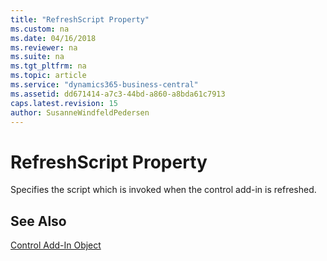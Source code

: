 ```yaml
---
title: "RefreshScript Property"
ms.custom: na
ms.date: 04/16/2018
ms.reviewer: na
ms.suite: na
ms.tgt_pltfrm: na
ms.topic: article
ms.service: "dynamics365-business-central"
ms.assetid: dd671414-a7c3-44bd-a860-a8bda61c7913
caps.latest.revision: 15
author: SusanneWindfeldPedersen
---
```


 

# RefreshScript Property

Specifies the script which is invoked when the control add-in is refreshed.

## See Also  
[Control Add-In Object](../devenv-control-addin-object.md)   
 